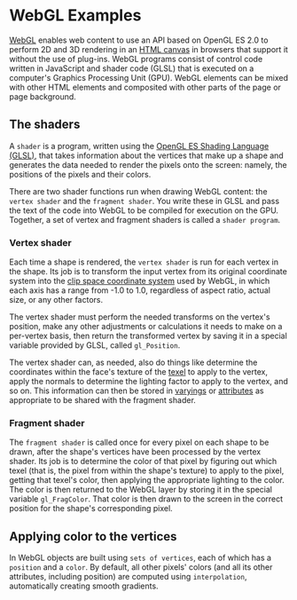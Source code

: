 # WebGL Examples

[WebGL](https://developer.mozilla.org/en-US/docs/Web/API/WebGL_API) enables web content to use an API based on OpenGL ES 2.0 to perform 2D and 3D rendering in an [HTML canvas](https://developer.mozilla.org/en-US/docs/Web/API/Canvas_API) in browsers that support it without the use of plug-ins. WebGL programs consist of control code written in JavaScript and shader code (GLSL) that is executed on a computer's Graphics Processing Unit (GPU). WebGL elements can be mixed with other HTML elements and composited with other parts of the page or page background.

## The shaders

A `shader` is a program, written using the [OpenGL ES Shading Language (GLSL)](https://www.khronos.org/files/opengles_shading_language.pdf), that takes information about the vertices that make up a shape and generates the data needed to render the pixels onto the screen: namely, the positions of the pixels and their colors.

There are two shader functions run when drawing WebGL content: the `vertex shader` and the `fragment shader`. You write these in GLSL and pass the text of the code into WebGL to be compiled for execution on the GPU. Together, a set of vertex and fragment shaders is called a `shader program`.

### Vertex shader

Each time a shape is rendered, the `vertex shader` is run for each vertex in the shape. Its job is to transform the input vertex from its original coordinate system into the [clip space coordinate system](https://developer.mozilla.org/en-US/docs/Web/API/WebGL_API/WebGL_model_view_projection#Clip_space) used by WebGL, in which each axis has a range from -1.0 to 1.0, regardless of aspect ratio, actual size, or any other factors.

The vertex shader must perform the needed transforms on the vertex's position, make any other adjustments or calculations it needs to make on a per-vertex basis, then return the transformed vertex by saving it in a special variable provided by GLSL, called `gl_Position`.

The vertex shader can, as needed, also do things like determine the coordinates within the face's texture of the [texel](<https://en.wikipedia.org/wiki/texel_(graphics)>) to apply to the vertex, apply the normals to determine the lighting factor to apply to the vertex, and so on. This information can then be stored in [varyings](https://developer.mozilla.org/en-US/docs/Web/API/WebGL_API/Data#Varyings) or [attributes](https://developer.mozilla.org/en-US/docs/Web/API/WebGL_API/Data#Attributes) as appropriate to be shared with the fragment shader.

### Fragment shader

The `fragment shader` is called once for every pixel on each shape to be drawn, after the shape's vertices have been processed by the vertex shader. Its job is to determine the color of that pixel by figuring out which texel (that is, the pixel from within the shape's texture) to apply to the pixel, getting that texel's color, then applying the appropriate lighting to the color. The color is then returned to the WebGL layer by storing it in the special variable `gl_FragColor`. That color is then drawn to the screen in the correct position for the shape's corresponding pixel.

## Applying color to the vertices

In WebGL objects are built using `sets of vertices`, each of which has a `position` and a `color`. By default, all other pixels' colors (and all its other attributes, including position) are computed using `interpolation`, automatically creating smooth gradients.
